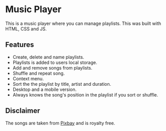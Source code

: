 # Music Player
This is a music player where you can manage playlists. This was built with HTML, CSS and JS. 

## Features 
- Create, delete and name playlists.
- Playlists is added to users local storage.
- Add and remove songs from playlists.
- Shuffle and repeat song.
- Context menu.
- Sort the the playlist by title, artist and duration.
- Desktop and a mobile version.
- Always knows the song's position in the playlist if you sort or shuffle.  

## Disclaimer 
The songs are taken from [Pixbay](https://pixabay.com/no/music/) and is royalty free. 